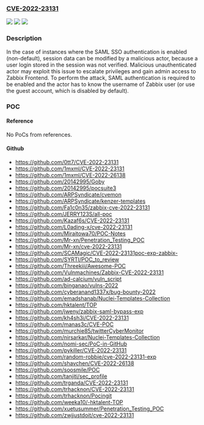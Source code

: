 ### [CVE-2022-23131](https://cve.mitre.org/cgi-bin/cvename.cgi?name=CVE-2022-23131)
![](https://img.shields.io/static/v1?label=Product&message=Frontend&color=blue)
![](https://img.shields.io/static/v1?label=Version&message=5.4.0%20-%205.4.8%3D%205.4.0%20-%205.4.8%20&color=brighgreen)
![](https://img.shields.io/static/v1?label=Vulnerability&message=CWE-290%20Authentication%20Bypass%20by%20Spoofing&color=brighgreen)

### Description

In the case of instances where the SAML SSO authentication is enabled (non-default), session data can be modified by a malicious actor, because a user login stored in the session was not verified. Malicious unauthenticated actor may exploit this issue to escalate privileges and gain admin access to Zabbix Frontend. To perform the attack, SAML authentication is required to be enabled and the actor has to know the username of Zabbix user (or use the guest account, which is disabled by default).

### POC

#### Reference
No PoCs from references.

#### Github
- https://github.com/0tt7/CVE-2022-23131
- https://github.com/1mxml/CVE-2022-23131
- https://github.com/1mxml/CVE-2022-26138
- https://github.com/20142995/Goby
- https://github.com/20142995/pocsuite3
- https://github.com/ARPSyndicate/cvemon
- https://github.com/ARPSyndicate/kenzer-templates
- https://github.com/Fa1c0n35/zabbix-cve-2022-23131
- https://github.com/JERRY123S/all-poc
- https://github.com/Kazaf6s/CVE-2022-23131
- https://github.com/L0ading-x/cve-2022-23131
- https://github.com/Miraitowa70/POC-Notes
- https://github.com/Mr-xn/Penetration_Testing_POC
- https://github.com/Mr-xn/cve-2022-23131
- https://github.com/SCAMagic/CVE-2022-23131poc-exp-zabbix-
- https://github.com/SYRTI/POC_to_review
- https://github.com/Threekiii/Awesome-POC
- https://github.com/Vulnmachines/Zabbix-CVE-2022-23131
- https://github.com/ad-calcium/vuln_script
- https://github.com/binganao/vulns-2022
- https://github.com/cyberanand1337x/bug-bounty-2022
- https://github.com/emadshanab/Nuclei-Templates-Collection
- https://github.com/hktalent/TOP
- https://github.com/jweny/zabbix-saml-bypass-exp
- https://github.com/kh4sh3i/CVE-2022-23131
- https://github.com/manas3c/CVE-POC
- https://github.com/murchie85/twitterCyberMonitor
- https://github.com/nirsarkar/Nuclei-Templates-Collection
- https://github.com/nomi-sec/PoC-in-GitHub
- https://github.com/pykiller/CVE-2022-23131
- https://github.com/random-robbie/cve-2022-23131-exp
- https://github.com/shavchen/CVE-2022-26138
- https://github.com/soosmile/POC
- https://github.com/tanjiti/sec_profile
- https://github.com/trganda/CVE-2022-23131
- https://github.com/trhacknon/CVE-2022-23131
- https://github.com/trhacknon/Pocingit
- https://github.com/weeka10/-hktalent-TOP
- https://github.com/xuetusummer/Penetration_Testing_POC
- https://github.com/zwjjustdoit/cve-2022-23131

